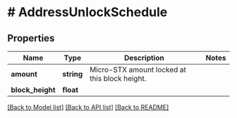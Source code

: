 # # AddressUnlockSchedule

## Properties

Name | Type | Description | Notes
------------ | ------------- | ------------- | -------------
**amount** | **string** | Micro-STX amount locked at this block height. |
**block_height** | **float** |  |

[[Back to Model list]](../../README.md#models) [[Back to API list]](../../README.md#endpoints) [[Back to README]](../../README.md)
